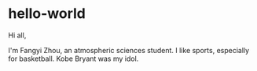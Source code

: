 # hello-world

Hi all,

I'm Fangyi Zhou, an atmospheric sciences student. I like sports, especially for basketball. Kobe Bryant was my idol.
